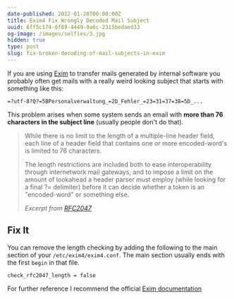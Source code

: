 ```yaml
---
date-published: 2012-01-28T00:00:00Z
title: Exim4 Fix Wrongly Decoded Mail Subject
uuid: 6ff5c174-6f89-4449-9a6c-2315bedaed33
og-image: /images/selfies/3.jpg
hidden: true
type: post
slug: fix-broken-decoding-of-mail-subjects-in-exim
---
```


If you are using [Exim](http://www.exim.org/) to transfer mails generated by internal software you probably often get
mails with a really weird looking subject that starts with something like this:

    =?utf-8?Q?=5BPersonalverwaltung_=2D_Fehler_=23=31=37=38=5D_...


This problem arises when some system sends an email with **more than 76 characters in the subject line** (usually people don't do that).

> While there is no limit to the length of a multiple-line header field,
> each line of a header field that contains one or more
> encoded-word's is limited to 76 characters.
>
> The length restrictions are included both to ease interoperability
> through internetwork mail gateways, and to impose a limit on the
> amount of lookahead a header parser must employ (while looking for a
> final ?= delimiter) before it can decide whether a token is an
> "encoded-word" or something else.
>
> <cite>Excerpt from <a href="http://www.ietf.org/rfc/rfc2047.txt">RFC2047</a></cite>


## Fix It

You can remove the length checking by adding the following to the main section of your
`/etc/exim4/exim4.conf`. The main section usually ends with the first `begin` in that file.

    check_rfc2047_length = false

For further reference I recommend the official [Exim documentation](http://www.exim.org/exim-html-current/doc/html/spec_html/ch14.html)

